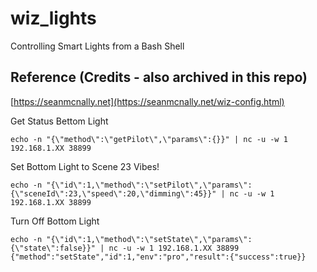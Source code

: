 # wiz_lights
Controlling Smart Lights from a Bash Shell

## Reference (Credits - also archived in this repo)
[https://seanmcnally.net](https://seanmcnally.net/wiz-config.html)


Get Status Bettom Light
```
echo -n "{\"method\":\"getPilot\",\"params\":{}}" | nc -u -w 1 192.168.1.XX 38899
```

Set Bottom Light to Scene 23 Vibes!

```
echo -n "{\"id\":1,\"method\":\"setPilot\",\"params\":{\"sceneId\":23,\"speed\":20,\"dimming\":45}}" | nc -u -w 1 192.168.1.XX 38899
```

Turn Off Bottom Light

```
echo -n "{\"id\":1,\"method\":\"setState\",\"params\":{\"state\":false}}" | nc -u -w 1 192.168.1.XX 38899  
{"method":"setState","id":1,"env":"pro","result":{"success":true}}
```
